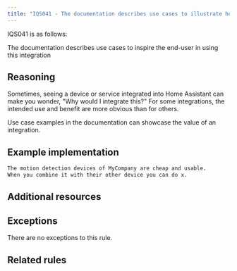 ```yaml
---
title: "IQS041 - The documentation describes use cases to illustrate how this integration can be used"
---
```


IQS041 is as follows:

The documentation describes use cases to inspire the end-user in using this integration

## Reasoning

Sometimes, seeing a device or service integrated into Home Assistant can make you wonder, "Why would I integrate this?"
For some integrations, the intended use and benefit are more obvious than for others.

Use case examples in the documentation can showcase the value of an integration.

## Example implementation

```markdown
The motion detection devices of MyCompany are cheap and usable.
When you combine it with their other device you can do x.
```

## Additional resources


## Exceptions

There are no exceptions to this rule.

## Related rules

